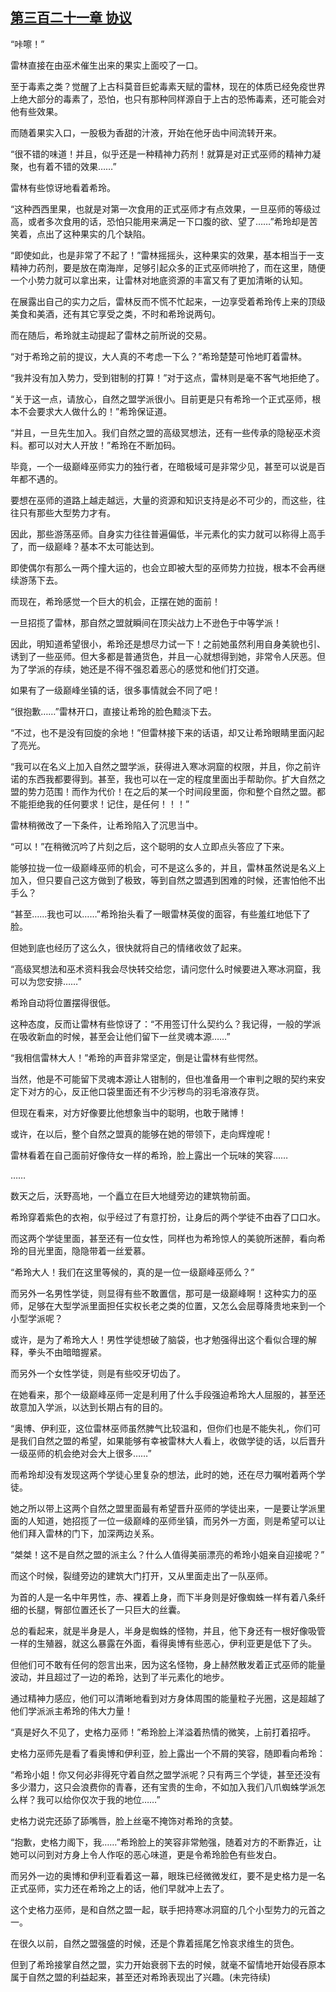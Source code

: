 ## [第三百二十一章 协议](https://www.xxbiquge.com/11_11222/8864468.html)


  “咔嚓！”

  雷林直接在由巫术催生出来的果实上面咬了一口。

  至于毒素之类？觉醒了上古科莫音巨蛇毒素天赋的雷林，现在的体质已经免疫世界上绝大部分的毒素了，恐怕，也只有那种同样源自于上古的恐怖毒素，还可能会对他有些效果。

  而随着果实入口，一股极为香甜的汁液，开始在他牙齿中间流转开来。

  “很不错的味道！并且，似乎还是一种精神力药剂！就算是对正式巫师的精神力凝聚，也有着不错的效果……”

  雷林有些惊讶地看着希玲。

  “这种西西里果，也就是对第一次食用的正式巫师才有点效果，一旦巫师的等级过高，或者多次食用的话，恐怕只能用来满足一下口腹的欲、望了……”希玲却是苦笑着，点出了这种果实的几个缺陷。

  “即使如此，也是非常了不起了！”雷林摇摇头，这种果实的效果，基本相当于一支精神力药剂，要是放在南海岸，足够引起众多的正式巫师哄抢了，而在这里，随便一个小势力就可以拿出来，让雷林对地底资源的丰富又有了更加清晰的认知。

  在展露出自己的实力之后，雷林反而不慌不忙起来，一边享受着希玲传上来的顶级美食和美酒，还有其它享受之类，不时和希玲说两句。

  而在随后，希玲就主动提起了雷林之前所说的交易。

  “对于希玲之前的提议，大人真的不考虑一下么？”希玲楚楚可怜地盯着雷林。

  “我并没有加入势力，受到钳制的打算！”对于这点，雷林则是毫不客气地拒绝了。

  “关于这一点，请放心，自然之盟学派很小。目前更是只有希玲一个正式巫师，根本不会要求大人做什么的！”希玲保证道。

  “并且，一旦先生加入。我们自然之盟的高级冥想法，还有一些传承的隐秘巫术资料。都可以对大人开放！”希玲在不断加码。

  毕竟，一个一级巅峰巫师实力的独行者，在暗极域可是非常少见，甚至可以说是百年都不遇的。

  要想在巫师的道路上越走越远，大量的资源和知识支持是必不可少的，而这些，往往只有那些大型势力才有。

  因此，那些游荡巫师。自身实力往往普遍偏低，半元素化的实力就可以称得上高手了，而一级巅峰？基本不太可能达到。

  即使偶尔有那么一两个撞大运的，也会立即被大型的巫师势力拉拢，根本不会再继续游荡下去。

  而现在，希玲感觉一个巨大的机会，正摆在她的面前！

  一旦招揽了雷林，那自然之盟就瞬间在顶尖战力上不逊色于中等学派！

  因此，明知道希望很小，希玲还是想尽力试一下！之前她虽然利用自身美貌也引、诱到了一些巫师。但大多都是普通货色，并且一心就想得到她，非常令人厌恶。但为了学派的存续，她还是不得不强忍着恶心的感觉和他们打交道。

  如果有了一级巅峰坐镇的话，很多事情就会不同了吧！

  “很抱歉……”雷林开口，直接让希玲的脸色黯淡下去。

  “不过，也不是没有回旋的余地！”但雷林接下来的话语，却又让希玲眼睛里面闪起了亮光。

  “我可以在名义上加入自然之盟学派，获得进入寒冰洞窟的权限，并且，你之前许诺的东西我都要得到。甚至，我也可以在一定的程度里面出手帮助你。扩大自然之盟的势力范围！而作为代价！在之后的某一个时间段里面，你和整个自然之盟。都不能拒绝我的任何要求！记住，是任何！！！”

  雷林稍微改了一下条件，让希玲陷入了沉思当中。

  “可以！”在稍微沉吟了片刻之后，这个聪明的女人立即点头答应了下来。

  能够拉拢一位一级巅峰巫师的机会，可不是这么多的，并且，雷林虽然说是名义上加入，但只要自己这方做到了极致，等到自然之盟遇到困难的时候，还害怕他不出手么？

  “甚至……我也可以……”希玲抬头看了一眼雷林英俊的面容，有些羞红地低下了脸。

  但她到底也经历了这么久，很快就将自己的情绪收敛了起来。

  “高级冥想法和巫术资料我会尽快转交给您，请问您什么时候要进入寒冰洞窟，我可以为您安排……”

  希玲自动将位置摆得很低。

  这种态度，反而让雷林有些惊讶了：“不用签订什么契约么？我记得，一般的学派在吸收新血的时候，甚至会让他们留下一丝灵魂本源……”

  “我相信雷林大人！”希玲的声音非常坚定，倒是让雷林有些愕然。

  当然，他是不可能留下灵魂本源让人钳制的，但也准备用一个审判之眼的契约来安定下对方的心，反正他口袋里面还有不少污秽鸟的羽毛溶液存货。

  但现在看来，对方好像要比他想象当中的聪明，也敢于赌博！

  或许，在以后，整个自然之盟真的能够在她的带领下，走向辉煌呢！

  雷林看着在自己面前好像侍女一样的希玲，脸上露出一个玩味的笑容……

  ……

  数天之后，沃野高地，一个矗立在巨大地缝旁边的建筑物前面。

  希玲穿着紫色的衣袍，似乎经过了有意打扮，让身后的两个学徒不由吞了口口水。

  而这两个学徒里面，甚至还有一位女性，同样也为希玲惊人的美貌所迷醉，看向希玲的目光里面，隐隐带着一丝爱慕。

  “希玲大人！我们在这里等候的，真的是一位一级巅峰巫师么？”

  而另外一名男性学徒，则显得有些不敢置信，那可是一级巅峰啊！这种实力的巫师，足够在大型学派里面担任实权长老之类的位置，又怎么会屈尊降贵地来到一个小型学派呢？

  或许，是为了希玲大人！男性学徒想破了脑袋，也才勉强得出这个看似合理的解释，拳头不由暗暗握紧。

  而另外一个女性学徒，则是有些咬牙切齿了。

  在她看来，那个一级巅峰巫师一定是利用了什么手段强迫希玲大人屈服的，甚至还故意加入学派，以达到长期占有的目的。

  “奥博、伊利亚，这位雷林巫师虽然脾气比较温和，但你们也是不能失礼，你们可是我们自然之盟的希望，如果能够有幸被雷林大人看上，收做学徒的话，以后晋升一级巫师的机会绝对会大上很多……”

  而希玲却没有发现这两个学徒心里复杂的想法，此时的她，还在尽力嘱咐着两个学徒。

  她之所以带上这两个自然之盟里面最有希望晋升巫师的学徒出来，一是要让学派里面的人知道，她招揽了一位一级巅峰的巫师坐镇，而另外一方面，则是希望可以让他们拜入雷林的门下，加深两边关系。

  “桀桀！这不是自然之盟的派主么？什么人值得美丽漂亮的希玲小姐亲自迎接呢？”

  而这个时候，裂缝旁边的建筑大门打开，又从里面走出了一队巫师。

  为首的人是一名中年男性，赤、裸着上身，而下半身则是好像蜘蛛一样有着八条纤细的长腿，臀部位置还长了一只巨大的丝囊。

  总的看起来，就是半身是人，半身是蜘蛛的怪物，并且，他下身还有一根好像吸管一样的生殖器，就这么暴露在外面，看得奥博有些恶心，伊利亚更是低下了头。

  但他们可不敢有任何的怨言出来，因为这名怪物，身上赫然散发着正式巫师的能量波动，并且超过了一边的希玲，达到了半元素化的地步。

  通过精神力感应，他们可以清晰地看到对方身体周围的能量粒子光圈，这是超越了他们学派派主希玲的伟大力量！

  “真是好久不见了，史格力巫师！”希玲脸上洋溢着热情的微笑，上前打着招呼。

  史格力巫师先是看了看奥博和伊利亚，脸上露出一个不屑的笑容，随即看向希玲：

  “希玲小姐！你又何必非得死守着自然之盟学派呢？只有两三个学徒，甚至还没有多少潜力，这只会浪费你的青春，还有宝贵的生命，不如加入我们八爪蜘蛛学派怎么样？我可以给你仅次于我的地位……”

  史格力说完还舔了舔嘴唇，脸上丝毫不掩饰对希玲的贪婪。

  “抱歉，史格力阁下，我……”希玲脸上的笑容非常勉强，随着对方的不断靠近，让她可以问到对方身上令人作呕的恶心味道，更是令希玲脸色有些发白。

  而另外一边的奥博和伊利亚看着这一幕，眼珠已经微微发红，要不是史格力是一名正式巫师，实力还在希玲之上的话，他们早就冲上去了。

  这个史格力巫师，是和自然之盟一起，联手把持寒冰洞窟的几个小型势力的元首之一。

  在很久以前，自然之盟强盛的时候，还是个靠着摇尾乞怜哀求维生的货色。

  但到了希玲接掌自然之盟，实力开始衰弱下去的时候，就毫不留情地开始侵吞原本属于自然之盟的利益起来，甚至还对希玲表现出了兴趣。(未完待续)
